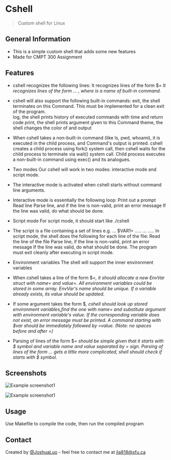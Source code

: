 # Cshell 
> Custom shell for Linux


## General Information

- This is a simple custom shell that adds some new features
- Made for CMPT 300 Assignment

## Features
- cshell recognizes the following lines:
It recognizes lines of the form $<VAR>=<value>
It recognizes lines of the form <command> <arg0> <arg1> … <argN>, where <command> is a name of built-in command.

- cshell will also support the following built-in commands:
exit, the shell terminates on this Command. This must be implemented for a clean exit of the program.   
log, the shell prints history of executed commands with time and return code
print, the shell prints argument given to this Command
theme, the shell changes the color of and output

- When cshell takes a non-built-in command (like ls, pwd, whoami), it is executed in the child process, and Command's output is printed. 
cshell creates a child process using fork() system call, then cshell waits for the child process to terminate via wait() system call. 
Child process executes a non-built-in command using exec() and its analogues. 

- Two modes
Our cshell will work in two modes: interactive mode and script mode. 

- The interactive mode is activated when cshell starts without command line arguments.

- Interactive mode is essentially the following loop:
Print out a prompt
Read line
Parse line, and if the line is non-valid, print an error message
If the line was valid, do what should be done.

- Script mode
For script mode, it should start like ./cshell <filename> 

- The script is a file containing a set of lines e.g.
<command1> <arg0> <arg1> … <argN>
$VAR1=<value1>
…..
<commandK> <arg0> <arg1> … <argN>
…..
In script mode, the shell does the following for each line of the file:
Read the line of the file
Parse line, if the line is non-valid, print an error message
If the line was valid, do what should be done.
The program must exit cleanly after executing in script mode.

- Environment variables
The shell will support the inner environment variables

- When cshell takes a line of the form $<VAR>=<value>, it should allocate a new EnvVar struct with name=<VAR> and value=<value>. 
All environment variables could be stored in some array. 
EnvVar's name should be unique. If a variable already exists, its value should be updated.

- If some argument takes the form $<VAR>, cshell should look up stored environment variables,find the one with name=<VAR> and substitute argument with environment variable's value. If the corresponding variable does not exist, an error message must be printed. 
A command starting with $var should be immediately followed by =value. (Note: no spaces before and after =)


- Parsing of lines of the form $<VAR>=<value> should be simple given that it starts with $ symbol and variable name and value separated by = sign. Parsing of lines of the form <command> <arg0> <arg1> … <argN> gets a little more complicated, shell should check if <arg> starts with $ symbol.





## Screenshots

![Example screenshot1](./images/pic1.png)

![Example screenshot1](./images/pic2.png)


## Usage
Use Makefile to compile the code, then run the compiled program


## Contact
Created by [@JoshuaLuo](https://github.com/Joshua-z-Luo) - feel free to contact me at jla818@sfu.ca

